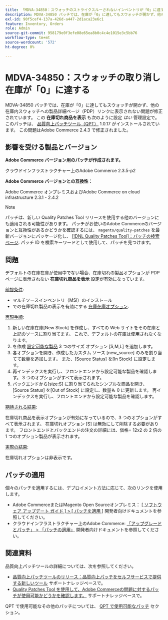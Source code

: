 ```yaml
---
title: 「MDVA-34850：スウォッチのストライクスルーされないインベントリが「0」に達する」
description: MDVA-34850 パッチでは、在庫が「0」に達してもスウォッチが開かず、他の在庫内スウォッチへの製品詳細ページ（PDP）リンクに表示されない問題が修正されています。 また、管理者設定では**在庫切れ製品を表示**も*はい*に設定されています。 このパッチは、[Quality Patches Tool （QPT） ] （/help/announcements/adobe-commerce-announcements/magento-quality-patches-released-new-tool-to-self-serve-quality-patches.md） 1.0.17 がインストールされている場合に利用できます。 この問題はAdobe Commerce 2.4.3 で修正されました。
exl-id: 90f5cef4-137a-426d-a447-2d1aca23e6c1
feature: Inventory, Orders
role: Admin
source-git-commit: 958179e0f3efe08e65ea8b0c4c4e1015e3c5bb76
workflow-type: tm+mt
source-wordcount: '572'
ht-degree: 0%

---
```


# MDVA-34850：スウォッチの取り消し在庫が「0」に達する

MDVA-34850 パッチでは、在庫が「0」に達してもスウォッチが開かず、他の在庫内スウォッチへの製品詳細ページ（PDP）リンクに表示されない問題が修正されています。 この **在庫切れ商品を表示** も次のように設定 *はい* 管理設定で。 このパッチは、 [品質向上パッチツール（QPT）](/help/announcements/adobe-commerce-announcements/magento-quality-patches-released-new-tool-to-self-serve-quality-patches.md) 1.0.17 がインストールされています。 この問題はAdobe Commerce 2.4.3 で修正されました。

## 影響を受ける製品とバージョン

**Adobe Commerce バージョン用のパッチが作成されます。**

クラウドインフラストラクチャー上のAdobe Commerce 2.3.5-p2

**Adobe Commerce バージョンとの互換性：**

Adobe Commerce オンプレミスおよびAdobe Commerce on cloud infrastructure 2.3.1 - 2.4.2

>[!NOTE]
>
>パッチは、新しい Quality Patches Tool リリースを使用する他のバージョンにも適用される可能性があります。 パッチがお使いのAdobe Commerceのバージョンと互換性があるかどうかを確認するには、 `magento/quality-patches` を最新バージョンにパッケージ化し、 [[!DNL Quality Patches Tool]：パッチの検索ページ](https://devdocs.magento.com/quality-patches/tool.html#patch-grid). パッチ ID を検索キーワードとして使用して、パッチを見つけます。

## 問題

デフォルトの在庫在庫が使用中でない場合、在庫切れの製品オプションが PDP ページに表示されない **在庫切れ商品を表示** 設定が有効になっています。

<u>前提条件</u>:

* マルチソースインベントリ（MSI）のインストール
* での在庫切れ製品の表示を有効にする [在庫在庫オプション](https://docs.magento.com/user-guide/configuration/catalog/inventory.html).

<u>再現手順</u>:

1. 新しい在庫在庫\[New Stock\] を作成し、すべての Web サイトをその在庫と上記のソースに割り当てます。 これで、デフォルトの在庫は使用されなくなります。
1. を作成 [設定可能な製品](https://docs.magento.com/user-guide/catalog/product-create-configurable.html) 3 つのサイズ オプション \[S,M,L\] を追加します。
1. 各オプションを開き、作成したカスタム ソース \[new\_source\] のみを割り当てて数量を追加します。 また、\[Source Status\] を\[In Stock\] に設定します。
1. 再インデックスを実行し、フロントエンドから設定可能な製品を確認します。 3 つのオプションがすべて表示されます。
1. バックエンドから\[size:S\] に割り当てられたシンプルな商品を開き、\[Source Status\] を\[Out of Stock\] に設定し、数量も 0 に更新します。 再インデックスを実行し、フロントエンドから設定可能な製品を確認します。

<u>期待される結果</u>:

在庫切れ商品を表示オプションが有効になっているので、3 つのオプションがすべて表示されます。 在庫切れオプション \[S\] は無効にして削除する必要があります。 フロントエンドとバックエンドの注文の詳細には、価格= 12x2 の 2 倍の 1 つのオプション製品が表示されます。

<u>実際の結果</u>:

在庫切れオプションは非表示です。

## パッチの適用

個々のパッチを適用するには、デプロイメント方法に応じて、次のリンクを使用します。

* Adobe CommerceまたはMagento Open Sourceオンプレミス： [[ ソフトウェア アップデート ガイド ] > [ パッチを適用 ]](https://devdocs.magento.com/guides/v2.4/comp-mgr/patching/mqp.html) 開発者向けドキュメントを参照してください。
* クラウドインフラストラクチャー上のAdobe Commerce: [「アップグレードとパッチ」 > 「パッチの適用」](https://devdocs.magento.com/cloud/project/project-patch.html) 開発者向けドキュメントを参照してください。

## 関連資料

品質向上パッチツールの詳細については、次を参照してください。

* [品質向上パッチツールのリリース：品質向上パッチをセルフサービスで提供する新しいツール](/help/announcements/adobe-commerce-announcements/magento-quality-patches-released-new-tool-to-self-serve-quality-patches.md) サポートナレッジベースで。
* [Quality Patches Tool を使用して、Adobe Commerceの問題に対するパッチが使用可能かどうかを確認します。](/help/support-tools/patches-available-in-qpt-tool/check-patch-for-magento-issue-with-magento-quality-patches.md) サポートナレッジベースで。

QPT で使用可能なその他のパッチについては、 [QPT で使用可能なパッチ](https://support.magento.com/hc/en-us/sections/360010506631-Patches-available-in-QPT-tool-) セクション。
